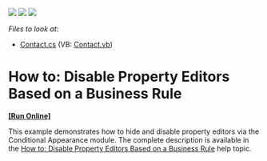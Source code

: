 <!-- default badges list -->
![](https://img.shields.io/endpoint?url=https://codecentral.devexpress.com/api/v1/VersionRange/128589422/12.2.4%2B)
[![](https://img.shields.io/badge/Open_in_DevExpress_Support_Center-FF7200?style=flat-square&logo=DevExpress&logoColor=white)](https://supportcenter.devexpress.com/ticket/details/E1672)
[![](https://img.shields.io/badge/📖_How_to_use_DevExpress_Examples-e9f6fc?style=flat-square)](https://docs.devexpress.com/GeneralInformation/403183)
<!-- default badges end -->
<!-- default file list -->
*Files to look at*:

* [Contact.cs](./CS/EditorStateExample.Module/Contact.cs) (VB: [Contact.vb](./VB/EditorStateExample.Module/Contact.vb))
<!-- default file list end -->
# How to: Disable Property Editors Based on a Business Rule
<!-- run online -->
**[[Run Online]](https://codecentral.devexpress.com/e1672)**
<!-- run online end -->


<p>This example demonstrates how to hide and disable property editors via the Conditional Appearance module. The complete description is available in the <a href="http://documentation.devexpress.com/#Xaf/CustomDocument3221"><u>How to: Disable Property Editors Based on a Business Rule</u></a> help topic.</p>

<br/>


